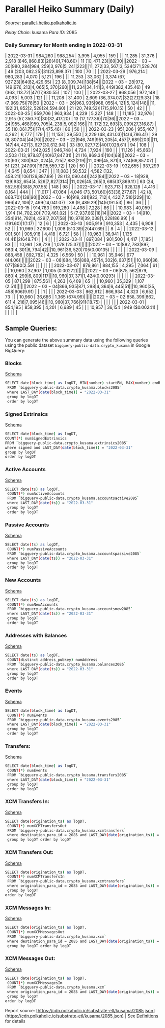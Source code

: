 # Parallel Heiko Summary (Daily)

_Source_: [parallel-heiko.polkaholic.io](https://parallel-heiko.polkaholic.io)

*Relay Chain*: kusama
*Para ID*: 2085



### Daily Summary for Month ending in 2022-03-31


| 2022-03-31 | 984,260 | 988,254 | 3,995 | 4,955 | 159 |  |  | 11,285 | 31,376 | 2,918 ($846,868.83) | 26 ($401,748.60) | 11 ($10,471.23) | 60 | 30 |  |
| 2022-03-30 | 980,284 | 984,259 | 3,976 | 5,241 | 223 |  |  | 11,272 | 33,567 | 3,534 ($271,528.76) | 46 ($203,082.25) | 31 ($23,898.37) | 100 | 70 |  |
| 2022-03-29 | 976,214 | 980,283 | 4,070 | 5,121 | 196 |  |  | 11,253 | 33,062 | 3,374 ($67,927.23) | 64 ($82,429.65) | 23 ($8,009.74) | 138 | 54 |  |
| 2022-03-28 | 972,149 | 976,213 | 4,065 | 5,370 | 260 |  |  | 11,234 | 34,141 | 3,449 ($382,435.46) | 49 ($363,113.72) | 47 ($17,930.55) | 107 | 100 |  |
| 2022-03-27 | 968,056 | 972,148 | 4,093 | 5,003 | 121 |  |  | 11,208 | 31,400 | 2,609 ($36,374.07) | 32 ($27,129.33) | 18 ($7,969.75) | 78 | 50 |  |
| 2022-03-26 | 963,935 | 968,055 | 4,121 | 5,124 | 148 |  |  | 11,192 | 31,852 | 2,528 ($24,594.60) | 21 ($20,749.52) | 17 ($5,910.15) | 50 | 42 |  |
| 2022-03-25 | 959,706 | 963,934 | 4,229 | 5,227 | 148 |  |  | 11,185 | 32,976 | 2,915 ($57,350.70) | 30 ($32,417.20) | 13 ($17,177.36) | 70 | 36 |  |
| 2022-03-24 | 955,468 | 959,705 | 4,238 | 5,092 | 166 |  |  | 11,172 | 32,693 | 3,099 ($27,316.87) | 35 ($10,061.75) | 17 ($4,475.46) | 86 | 50 |  |
| 2022-03-23 | 951,206 | 955,467 | 4,262 | 6,777 | 179 |  |  | 11,153 | 39,550 | 3,229 ($48,431.03) | 14 ($4,786.41) | 29 ($6,807.04) | 44 | 70 |  |
| 2022-03-22 | 946,749 | 951,205 | 4,457 | 7,689 | 203 |  |  | 11,147 | 44,427 | 3,627 ($30,612.94) | 33 ($80,027.72) | 40 ($7,028.61) | 94 | 108 |  |
| 2022-03-21 | 942,025 | 946,748 | 4,724 | 7,924 | 190 |  |  | 11,126 | 45,663 | 3,503 ($113,978.87) | 40 ($67,847.31) | 21 ($16,869.34) | 104 | 68 |  |
| 2022-03-20 | 937,300 | 942,024 | 4,725 | 7,882 | 219 |  |  | 11,099 | 45,871 | 3,774 ($69,857.07) | 51 ($231,247.09) | 16 ($15,559.72) | 120 | 50 |  |
| 2022-03-19 | 932,655 | 937,299 | 4,645 | 8,654 | 347 |  |  | 11,083 | 50,532 | 4,582 ($132,458.21) | 106 ($126,887.89) | 28 ($13,090.44) | 242 | 84 |  |
| 2022-03-18 | 928,129 | 932,654 | 4,526 | 7,827 | 314 |  |  | 11,026 | 45,265 | 3,685 ($37,869.11) | 63 ($24,552.56) | 38 ($8,707.55) | 148 | 98 |  |
| 2022-03-17 | 923,713 | 928,128 | 4,416 | 8,164 | 444 |  |  | 11,017 | 47,064 | 4,046 ($73,501.60) | 63 ($36,277.67) | 42 ($8,868.70) | 138 | 90 |  |
| 2022-03-16 | 919,281 | 923,712 | 4,432 | 7,510 | 229 |  |  | 10,996 | 42,106 | 2,499 ($14,041.07) | 38 ($9,489.29) | 14 ($6,191.53) | 86 | 36 |  |
| 2022-03-15 | 914,783 | 919,280 | 4,498 | 7,228 | 86 |  |  | 10,983 | 40,059 | 1,914 ($14,702.20) | 7 ($19,461.02) | 5 ($7,937.66) | 18 | 14 |  |
| 2022-03-14 | 910,354 | 914,782 | 4,429 | 7,207 | 58 |  |  | 10,978 | 39,038 | 1,228 ($86.99) | 4 ($191.60) | 1 ($1.17) | 12 | 6 |  |
| 2022-03-13 | 905,919 | 910,353 | 4,435 | 6,908 | 52 |  |  | 10,969 | 37,600 | 1,008 ($510.39) | 2 ($447.69) |   | 8 | 4 |  |
| 2022-03-12 | 901,501 | 905,918 | 4,418 | 6,721 | 58 |  |  | 10,963 | 36,941 | 1,135 ($4.41) | 2 ($648.74) |   | 4 |  |  |
| 2022-03-11 | 897,084 | 901,500 | 4,417 | 7,185 | 83 |  |  | 10,961 | 38,729 | 1,078 ($25.37) |   |   |  |  |  |
| 2022-03-10 | 892,783 | 897,083 | 4,301 | 6,794 | 42 |  |  | 10,961 | 36,520 | 705 ($0.00135) |   |   |  |  |  |
| 2022-03-09 | 888,458 | 892,782 | 4,325 | 6,569 | 50 |  |  | 10,961 | 35,946 | 977 ($44.06) |   |   |  |  |  |
| 2022-03-08 | 884,156 | 888,457 | 4,302 | 6,637 | 51 |  |  | 10,960 | 36,077 | 880 ($2.59) |   |   |  |  |  |
| 2022-03-07 | 879,861 | 884,155 | 4,295 | 7,064 | 61 |  |  | 10,960 | 37,907 | 1,005 ($0.00272) |   |   |  |  |  |
| 2022-03-06 | 875,562 | 879,860 | 4,299 | 6,809 | 117 |  |  | 10,960 | 37,371 | 1,424 ($0.00293) |   |   |  |  |  |
| 2022-03-05 | 871,299 | 875,561 | 4,263 | 6,409 | 65 |  |  | 10,960 | 35,329 | 1,107 ($2.51) |   |   |  |  |  |
| 2022-03-04 | 866,935 | 871,298 | 4,364 | 6,445 | 51 |  |  | 10,960 | 35,458 | 906 ($9.91) |   |   | 1 |  |  |
| 2022-03-03 | 862,612 | 866,934 | 4,323 | 6,652 | 73 |  |  | 10,960 | 36,686 | 1,365 ($674.99) |   |   |  |  |  |
| 2022-03-02 | 858,396 | 862,611 | 4,216 | 7,095 | 46 |  |  | 10,960 | 37,766 | 911 ($18.75) |   |   |  |  |  |
| 2022-03-01 | 854,195 | 858,395 | 4,201 | 6,689 | 45 |  |  | 10,957 | 36,154 | 949 ($0.00241) |   |   |  |  |  |

## Sample Queries:
You can generate the above summary data using the following queries using the public dataset `bigquery-public-data.crypto_kusama` in Google BigQuery:


### Blocks 

[Schema](https://github.com/colorfulnotion/substrate-etl/blob/main/schema/blocks.json)

```bash
SELECT date(block_time) as logDT, MIN(number) startBN, MAX(number) endBN, COUNT(*) numBlocks 
 FROM `bigquery-public-data.crypto_kusama.blocks2085`  
 where LAST_DAY(date(block_time)) = "2022-03-31" 
 group by logDT 
 order by logDT
```

### Signed Extrinsics 

[Schema](https://github.com/colorfulnotion/substrate-etl/blob/main/schema/extrinsics.json)

```bash
SELECT date(block_time) as logDT, 
COUNT(*) numSignedExtrinsics 
FROM `bigquery-public-data.crypto_kusama.extrinsics2085`  
where signed and LAST_DAY(date(block_time)) = "2022-03-31" 
group by logDT 
order by logDT
```

### Active Accounts 

[Schema](https://github.com/colorfulnotion/substrate-etl/blob/main/schema/accountsactive.json)

```bash
SELECT date(ts) as logDT, 
 COUNT(*) numActiveAccounts 
 FROM `bigquery-public-data.crypto_kusama.accountsactive2085` 
 where LAST_DAY(date(ts)) = "2022-03-31" 
 group by logDT 
 order by logDT
```

### Passive Accounts 

[Schema](https://github.com/colorfulnotion/substrate-etl/blob/main/schema/accountspassive.json)

```bash
SELECT date(ts) as logDT, 
 COUNT(*) numPassiveAccounts 
 FROM `bigquery-public-data.crypto_kusama.accountspassive2085` 
 where LAST_DAY(date(ts)) = "2022-03-31" 
 group by logDT 
 order by logDT
```

### New Accounts 

[Schema](https://github.com/colorfulnotion/substrate-etl/blob/main/schema/accountsnew.json)

```bash
SELECT date(ts) as logDT, 
 COUNT(*) numNewAccounts 
 FROM `bigquery-public-data.crypto_kusama.accountsnew2085` 
 where LAST_DAY(date(ts)) = "2022-03-31" 
 group by logDT
 order by logDT
```

### Addresses with Balances 

[Schema](https://github.com/colorfulnotion/substrate-etl/blob/main/schema/balances.json)

```bash
SELECT date(ts) as logDT,
 COUNT(distinct address_pubkey) numAddress 
 FROM `bigquery-public-data.crypto_kusama.balances2085` 
 where LAST_DAY(date(ts)) = "2022-03-31" 
 group by logDT 
 order by logDT
```

### Events 

[Schema](https://github.com/colorfulnotion/substrate-etl/blob/main/schema/events.json)

```bash
SELECT date(block_time) as logDT, 
 COUNT(*) numEvents 
 FROM `bigquery-public-data.crypto_kusama.events2085` 
 where LAST_DAY(date(block_time)) = "2022-03-31" 
 group by logDT 
 order by logDT
```

### Transfers:

[Schema](https://github.com/colorfulnotion/substrate-etl/blob/main/schema/transfers.json)

```bash
SELECT date(block_time) as logDT, 
 COUNT(*) numEvents 
 FROM `bigquery-public-data.crypto_kusama.transfers2085` 
 where LAST_DAY(date(block_time)) = "2022-03-31" 
 group by logDT 
 order by logDT
```

### XCM Transfers In: 

[Schema](https://github.com/colorfulnotion/substrate-etl/blob/main/schema/xcmtransfers.json)

```bash
SELECT date(origination_ts) as logDT, 
 COUNT(*) numXCMTransfersOut 
 FROM `bigquery-public-data.crypto_kusama.xcmtransfers` 
 where destination_para_id = 2085 and LAST_DAY(date(origination_ts)) = "2022-03-31" 
 group by logDT order by logDT
```

### XCM Transfers Out: 

[Schema](https://github.com/colorfulnotion/substrate-etl/blob/main/schema/xcmtransfers.json)

```bash
SELECT date(origination_ts) as logDT, 
 COUNT(*) numXCMTransfersIn 
 FROM `bigquery-public-data.crypto_kusama.xcmtransfers` 
 where origination_para_id = 2085 and LAST_DAY(date(origination_ts)) = "2022-03-31" 
 group by logDT 
order by logDT
```

### XCM Messages In: 

[Schema](https://github.com/colorfulnotion/substrate-etl/blob/main/schema/xcm.json)

```bash
SELECT date(origination_ts) as logDT, 
 COUNT(*) numXCMMessagesOut 
 FROM `bigquery-public-data.crypto_kusama.xcm` 
 where destination_para_id = 2085 and LAST_DAY(date(origination_ts)) = "2022-03-31" 
 group by logDT order by logDT
```

### XCM Messages Out: 

[Schema](https://github.com/colorfulnotion/substrate-etl/blob/main/schema/xcm.json)

```bash
SELECT date(origination_ts) as logDT, 
 COUNT(*) numXCMMessagesIn 
 FROM `bigquery-public-data.crypto_kusama.xcm` 
 where origination_para_id = 2085 and LAST_DAY(date(origination_ts)) = "2022-03-31" 
 group by logDT 
order by logDT
```


Report source: [https://cdn.polkaholic.io/substrate-etl/kusama/2085.json](https://cdn.polkaholic.io/substrate-etl/kusama/2085.json) | See [Definitions](/DEFINITIONS.md) for details
